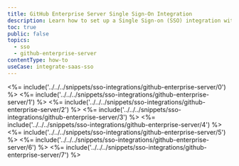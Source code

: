 ```yaml
---
title: GitHub Enterprise Server Single Sign-On Integration
description: Learn how to set up a Single Sign-on (SSO) integration with GitHub Enterprise Server and Auth0.
toc: true
public: false
topics:
  - sso
  - github-enterprise-server
contentType: how-to
useCase: integrate-saas-sso
---
```

<%= include('../../../snippets/sso-integrations/github-enterprise-server/0') %> 
<%= include('../../../snippets/sso-integrations/github-enterprise-server/1') %> 
<%= include('../../../snippets/sso-integrations/github-enterprise-server/2') %> 
<%= include('../../../snippets/sso-integrations/github-enterprise-server/3') %> 
<%= include('../../../snippets/sso-integrations/github-enterprise-server/4') %> 
<%= include('../../../snippets/sso-integrations/github-enterprise-server/5') %> 
<%= include('../../../snippets/sso-integrations/github-enterprise-server/6') %>
<%= include('../../../snippets/sso-integrations/github-enterprise-server/7') %>
